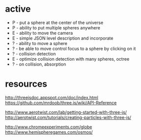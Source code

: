 # active

* P - put a sphere at the center of the universe
* P - ability to put multiple spheres anywhere
* E - ability to move the camera
* E - simple JSON level description and incorporate
* ? - ability to move a sphere
* ? - be able to move control focus to a sphere by clicking on it
* ? - collision detection
* E - optimize collision detection with many spheres, octree
* ? - on collision, absorption

# resources

http://threejsdoc.appspot.com/doc/index.html
https://github.com/mrdoob/three.js/wiki/API-Reference

http://www.aerotwist.com/lab/getting-started-with-three-js/
http://aerotwist.com/tutorials/creating-particles-with-three-js/

http://www.chromeexperiments.com/globe
http://www.hemispheregames.com/osmos/
